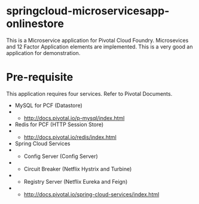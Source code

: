 # springcloud-microservicesapp-onlinestore

This is a Microservice application for Pivotal Cloud Foundry. Microsevices and 12 Factor Application elements are implemented. This is a very good an application for demonstration.

# Pre-requisite
This application requires four services. Refer to Pivotal Documents.
* MySQL for PCF (Datastore)
* * http://docs.pivotal.io/p-mysql/index.html
* Redis for PCF (HTTP Session Store)
* * http://docs.pivotal.io/redis/index.html
* Spring Cloud Services
* * Config Server (Config Server)
* * Circuit Breaker (Netflix Hystrix and Turbine)
* * Registry Server (Netflix Eureka and Feign)
* * http://docs.pivotal.io/spring-cloud-services/index.html

